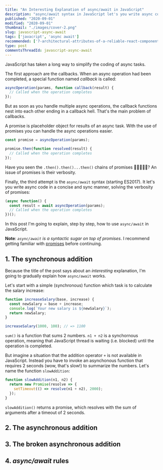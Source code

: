 ```yaml
---
title: "An Interesting Explanation of async/await in JavaScript"
description: "async/await syntax in JavaScript let's you write async code in a sync way."
published: "2020-09-01"
modified: "2020-09-01"
thumbnail: "./images/cover-2.png"
slug: javascript-async-await
tags: ['javacript', 'async await']
recommended: ['7-architectural-attributes-of-a-reliable-react-component', 'the-art-of-writing-small-and-plain-functions']
type: post
commentsThreadId: javascript-async-await
---
```


JavaScript has taken a long way to simplify the coding of async tasks.  

The first approach are the callbacks. When an async operation had been completed,
a special function named *callback* is called:

```javascript
asyncOperation(params, function callback(result) {
  // Called when the operation completes
});
```

But as soon as you handle multiple async operations, the callback functions nest into each other ending in a callback hell. That's the main problem of callbacks.  

A promise is placeholder object for results of an async task. With the use of promises you can handle the async operations easier.

```javascript
const promise = asyncOperation(params);

promise.then(function resolved(result) {
  // Called when the operation completes
});
```

Have you seen the  `.then().then()...then()` chains of promises 🚂🚃🚃🚃🚃?  An issue of promises is their verbosity.  

Finally, the third attempt is the `async/await` syntax (starting ES2017). It let's you write async code in a concise and sync manner, solving the verbosity of promises:    

```javascript
(async function() {
  const result = await asyncOperation(params);
  // Called when the operation completes
})();
```

In this post I'm going to explain, step by step, how to use `async/await` in JavaScript.  

**Note**: *`async/await` is a syntactic sugar on top of promises*. I recommend getting familiar with [promises](https://www.freecodecamp.org/news/javascript-promises-explained/) before continuing.  

## 1. The synchronous addition

Because the title of the post says about an *interesting* explanation, I'm going to gradually explain how `async/await` works.  

Let's start with a simple (synchronous) function which task is to calculate the salary increase:

```javascript
function increaseSalary(base, increase) {
  const newSalary = base + increase;
  console.log(`Your new salary is ${newSalary}`);
  return newSalary;
}

increaseSalary(1000, 100); // => 1100
```

`sum()` is a function that sums 2 numbers. `n1 + n2` is a synchornous operation, meaning that JavaScript thread is waiting (i.e. blocked) until the operation is completed.  

But imagine a situation that the addition operator `+` is not available in JavaScript. Instead you have to invoke an asynchonous function that requires 2 seconds (wow, that's slow!) to summarize the numbers. Let's name the function `slowAddition`:

```javascript
function slowAddition(n1, n2) {
  return new Promise(resolve => {
    setTimeout(() => resolve(n1 + n2), 2000);
  });
}
```

`slowAddition()` returns a promise, which resolves with the sum of arguments after a timeout of 2 seconds.  

## 2. The asynchronous addition

## 3. The broken asynchronous addition

## 4. *async/await* rules

